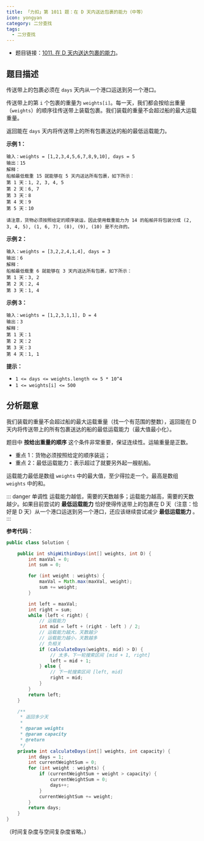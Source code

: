 ```yaml
---
title: 「力扣」第 1011 题：在 D 天内送达包裹的能力（中等）
icon: yongyan
category: 二分查找
tags:
  - 二分查找
---
```


- 题目链接：[1011. 在 D 天内送达包裹的能力](https://leetcode-cn.com/problems/capacity-to-ship-packages-within-d-days/)。

## 题目描述

传送带上的包裹必须在 `days` 天内从一个港口运送到另一个港口。

传送带上的第 `i` 个包裹的重量为 `weights[i]`。每一天，我们都会按给出重量（`weights`）的顺序往传送带上装载包裹。我们装载的重量不会超过船的最大运载重量。

返回能在 `days` 天内将传送带上的所有包裹送达的船的最低运载能力。

**示例 1：**

```
输入：weights = [1,2,3,4,5,6,7,8,9,10], days = 5
输出：15
解释：
船舶最低载重 15 就能够在 5 天内送达所有包裹，如下所示：
第 1 天：1, 2, 3, 4, 5
第 2 天：6, 7
第 3 天：8
第 4 天：9
第 5 天：10

请注意，货物必须按照给定的顺序装运，因此使用载重能力为 14 的船舶并将包装分成 (2, 3, 4, 5), (1, 6, 7), (8), (9), (10) 是不允许的。
```

**示例 2：**

```
输入：weights = [3,2,2,4,1,4], days = 3
输出：6
解释：
船舶最低载重 6 就能够在 3 天内送达所有包裹，如下所示：
第 1 天：3, 2
第 2 天：2, 4
第 3 天：1, 4
```

**示例 3：**

```
输入：weights = [1,2,3,1,1], D = 4
输出：3
解释：
第 1 天：1
第 2 天：2
第 3 天：3
第 4 天：1, 1
```

**提示：**

- `1 <= days <= weights.length <= 5 * 10^4`
- `1 <= weights[i] <= 500`

## 分析题意

我们装载的重量不会超过船的最大运载重量（找一个有范围的整数），返回能在 D 天内将传送带上的所有包裹送达的船的最低运载能力（最大值最小化）。

题目中 **按给出重量的顺序** 这个条件非常重要，保证连续性。运输重量是正数。

- 重点 1：货物必须按照给定的顺序装运；
- 重点 2：最低运载能力：表示超过了就要另外起一艘航船。

运载能力最低是数组 `weights` 中的最大值，至少得拉走一个。最高是数组 `weights` 中的和。

::: danger 单调性
运载能力越低，需要的天数越多；运载能力越高，需要的天数越少。如果目前尝试的 **最低运载能力** 恰好使得传送带上的包裹在 D 天（注意：恰好是 D 天）从一个港口运送到另一个港口，还应该继续尝试减少 **最低运载能力** 。
:::

**参考代码**：

```java
public class Solution {

    public int shipWithinDays(int[] weights, int D) {
        int maxVal = 0;
        int sum = 0;

        for (int weight : weights) {
            maxVal = Math.max(maxVal, weight);
            sum += weight;
        }

        int left = maxVal;
        int right = sum;
        while (left < right) {
            // 运载能力
            int mid = left + (right - left ) / 2;
            // 运载能力越大，天数越少
            // 运载能力越小，天数越多
            // 负相关
            if (calculateDays(weights, mid) > D) {
                // 太多，下一轮搜索区间 [mid + 1, right]
                left = mid + 1;
            } else {
                // 下一轮搜索区间 [left, mid]
                right = mid;
            }
        }
        return left;
    }

    /**
     * 返回多少天
     *
     * @param weights
     * @param capacity
     * @return
     */
    private int calculateDays(int[] weights, int capacity) {
        int days = 1;
        int currentWeightSum = 0;
        for (int weight : weights) {
            if (currentWeightSum + weight > capacity) {
                currentWeightSum = 0;
                days++;
            }
            currentWeightSum += weight;
        }
        return days;
    }
}
```


（时间复杂度与空间复杂度省略。）